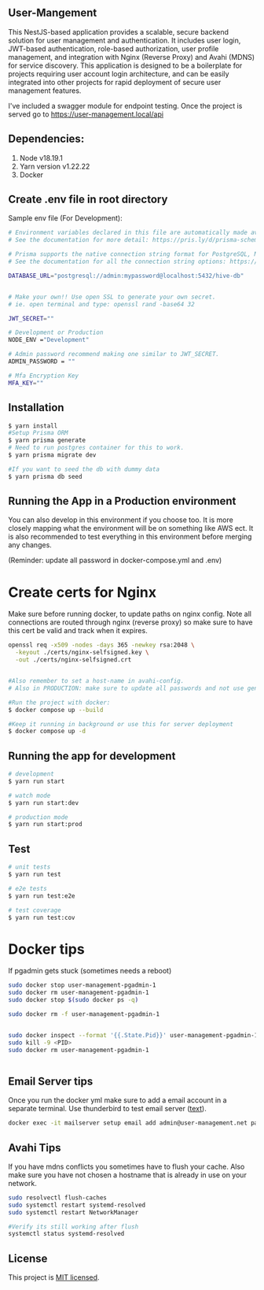## User-Mangement

This NestJS-based application provides a scalable, secure backend solution for user management and authentication. It includes user login, JWT-based authentication, role-based authorization, user profile management, and integration with Nginx (Reverse Proxy) and Avahi (MDNS) for service discovery. This application is designed to be a boilerplate for projects requiring user account login architecture, and can be easily integrated into other projects for rapid deployment of secure user management features.

I've included a swagger module for endpoint testing. Once the project is served go to https://user-management.local/api

## Dependencies:

1. Node v18.19.1
2. Yarn version v1.22.22
3. Docker

## Create .env file in root directory

Sample env file (For Development):

```bash
# Environment variables declared in this file are automatically made available to Prisma.
# See the documentation for more detail: https://pris.ly/d/prisma-schema#accessing-environment-variables-from-the-schema

# Prisma supports the native connection string format for PostgreSQL, MySQL, SQLite, SQL Server, MongoDB and CockroachDB.
# See the documentation for all the connection string options: https://pris.ly/d/connection-strings

DATABASE_URL="postgresql://admin:mypassword@localhost:5432/hive-db"


# Make your own!! Use open SSL to generate your own secret.
# ie. open terminal and type: openssl rand -base64 32

JWT_SECRET=""

# Development or Production
NODE_ENV ="Development"

# Admin password recommend making one similar to JWT_SECRET.
ADMIN_PASSWORD = ""

# Mfa Encryption Key
MFA_KEY=""

```

## Installation

```bash
$ yarn install
#Setup Prisma ORM
$ yarn prisma generate
# Need to run postgres container for this to work.
$ yarn prisma migrate dev

#If you want to seed the db with dummy data
$ yarn prisma db seed

```

## Running the App in a Production environment

You can also develop in this environment if you choose too. It is more closely mapping what the environment will be on something like AWS ect.
It is also recommended to test everything in this environment before merging any changes.

(Reminder: update all password in docker-compose.yml and .env)

# Create certs for Nginx

Make sure before running docker, to update paths on nginx config. Note all connections are routed through nginx (reverse proxy) so make sure to have this cert be valid and track when it expires.

```bash
openssl req -x509 -nodes -days 365 -newkey rsa:2048 \
  -keyout ./certs/nginx-selfsigned.key \
  -out ./certs/nginx-selfsigned.crt


#Also remember to set a host-name in avahi-config.
# Also in PRODUCTION: make sure to update all passwords and not use generic ones mentioned.

#Run the project with docker:
$ docker compose up --build

#Keep it running in background or use this for server deployment
$ docker compose up -d
```

## Running the app for development

```bash
# development
$ yarn run start

# watch mode
$ yarn run start:dev

# production mode
$ yarn run start:prod
```

## Test

```bash
# unit tests
$ yarn run test

# e2e tests
$ yarn run test:e2e

# test coverage
$ yarn run test:cov
```

# Docker tips

If pgadmin gets stuck (sometimes needs a reboot)

```bash
sudo docker stop user-management-pgadmin-1
sudo docker rm user-management-pgadmin-1
sudo docker stop $(sudo docker ps -q)

sudo docker rm -f user-management-pgadmin-1


sudo docker inspect --format '{{.State.Pid}}' user-management-pgadmin-1
sudo kill -9 <PID>
sudo docker rm user-management-pgadmin-1



```

## Email Server tips

Once you run the docker yml make sure to add a email account in a separate terminal.
Use thunderbird to test email server ([text](https://www.thunderbird.net/en-US/)).

```bash
docker exec -it mailserver setup email add admin@user-management.net password

```

## Avahi Tips

If you have mdns conflicts you sometimes have to flush your cache. Also make sure you have not chosen a hostname that is already in use on your network.

```bash
sudo resolvectl flush-caches
sudo systemctl restart systemd-resolved
sudo systemctl restart NetworkManager

#Verify its still working after flush
systemctl status systemd-resolved


```

## License

This project is [MIT licensed](LICENSE).
